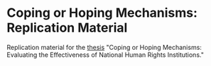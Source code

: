 # Coping or Hoping Mechanisms: Replication Material
Replication material for the [thesis](https://www.duo.uio.no/handle/10852/57064) "Coping or Hoping Mechanisms: Evaluating the Effectiveness of National Human Rights Institutions."
